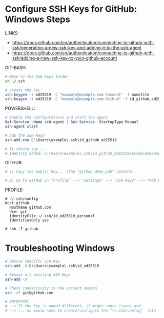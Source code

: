 # Configure SSH Keys for GitHub: Windows Steps

LINKS:

- https://docs.github.com/en/authentication/connecting-to-github-with-ssh/generating-a-new-ssh-key-and-adding-it-to-the-ssh-agent
- https://docs.github.com/en/authentication/connecting-to-github-with-ssh/adding-a-new-ssh-key-to-your-github-account

GIT-BASH:

```bash
# Move to the SSH keys folder
cd ~/.ssh

# Create the Key
ssh-keygen -t ed25519 -C "example@example.com Comment" -f namefile
ssh-keygen -t ed25519 -C "example@example.com GitHub" -f id_github_ed25519
```

POWERSHELL:

```powershell
# Enable the configurations and start the agent
Get-Service -Name ssh-agent | Set-Service -StartupType Manual
ssh-agent start

# Add the SSH keys
ssh-add.exe C:\Users\example\.ssh\id_github_ed25519

# It should say...
# Identity added: C:\Users\example\.ssh\id_github_ed25519(example@example.com GitHub)
```

GITHUB:

```bash
# 1) Copy the public key... (the "github_demo.pub" content)

# 2) Go to GitHub in "Profile" --> "Settings" --> "SSH Keys" --> "Add key"
```

PROFILE:

```config
# ~/.ssh/config
Host github
  HostName github.com
  User git
  IdentityFile ~/.ssh/id_ed25519_personal
  IdentitiesOnly yes

# ssh -T github
```

# Troubleshooting Windows

```bash
# Remove specific SSH Key
ssh-add -d C:\Users\example\.ssh\id_ed25519

# Remove all existing SSH Keys
ssh-add -D

# Check connectivity to the correct domain
ssh -vT git@github.com

```

```bash
# IMPORTANT
# --> If the key is named different, if might cause issues and ...
# --> ... we would have to create/configure the "~/.ssh/config"  file
```
